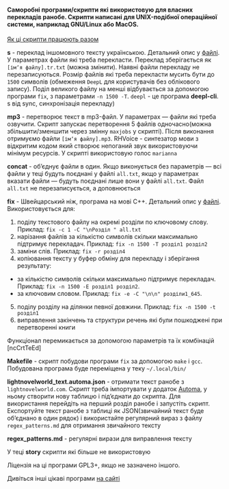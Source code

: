 #### Саморобні програми/скрипти які використовую для власних перекладів ранобе. Скрипти написані для UNIX-подібної операційної системи, наприклад GNU/Linux або MacOS.

[Як ці скрипти працюють разом](https://github.com/Medoo48/scripts/blob/main/how_it_works.md)

__s__ - переклад іншомовного тексту українською. Детальний опис у [файлі](https://github.com/Medoo48/scripts/blob/main/s_usage.md). У параметрах файли які треба перекласти. Переклад зберігається як `[імʼя файлу].tr.txt` (можна змінити). Наявні файли перекладу не перезаписуються. Розмір файлів які треба перекласти мусить бути до `1500` символів (обмеження `DeepL` для користувачів без облікового запису). Поділ великого файлу на менші відбувається за допомогою програми `fix`, з параметрами `-n 1500 -T`. `deepl` - це програма __deepl-cli__. s від sync, синхронізація перекладу)

__mp3__ - перетворює текст в mp3-файл. У параметрах — файли які треба озвучити. Скрипт запускає перетворення 5 файлів одночасно(можна збільшити/зменшити через змінну `maxjobs` у скрипті). Після виконання отримуємо файли `[імʼя файлу].mp3`. RHVoice - синтезатор мови з відкритим кодом який створює непоганий звук використовуючи мінімум ресурсів. У скрипті використовую голос `marianna`

__concat__ - обʼєднує файли в один. Якщо виконується без параметрів — всі файли у теці будуть поєднані у файлі `all.txt`, якщо у параметрах вказати файли — будуть поєднані лише вони у файлі `all.txt`. Файл `all.txt` не перезаписується, а доповнюється

__fix__ - Швейцарський ніж, програма на мові C++. Детальний опис у [файлі](https://github.com/Medoo48/scripts/blob/main/fix_usage.md). Використовується для:
1. поділу текстового файлу на окремі розділи по ключовому слову. Приклад: `fix -c 1 -C "\nРозділ " all.txt`
2. нарізання файлів за кількістю символів скільки максимально підтримує перекладач. Приклад: `fix -n 1500 -T розділ1 розділ2`
3. заміни слів. Приклад: `fix -r розділ4`
4. копіювання тексту у буфер обміну для перекладу і зберігання результату:
- за кількістю символів скільки максимально підтримує перекладач. Приклад: `fix -n 1500 -E розділ1 розділ2`.
- за ключовим словом. Приклад: `fix -e -C "\n\n" розділи1_645`.
5. поділу розділу на ділянки певної довжини. Приклад: `fix -n 1500 -t розділ1`
6. виправлення закінчень та структури речень які були пошкоджені при перетворенні книги

Функціонал перемикається за допомогою параметрів та їх комбінацій [ncCrtTeEd]

__Makefile__ - скрипт побудови програми `fix` за допомогою `make` і `gcc`. Побудована програма буде переміщена у теку `~/.local/bin/`

__lightnovelworld_text.automa.json__ - отримати текст ранобе з `lightnovelworld.com`. Скрипт треба імпортувати у додаток [Automa](https://www.automa.site/), у ньому створити нову таблицю і підʼєднати до скрипта. Для використання перейдіть на перший розділ ранобе і запустіть скрипт. Експортуйте текст ранобе з таблиці як JSON(звичайний текст буде обʼєднано в один рядок) і використайте регулярний вираз з файлу `regex_patterns.md` для отримання звичайного тексту

__regex_patterns.md__ - регулярні вирази для виправлення тексту

У теці __story__ скрипти які більше не використовую

Ліцензія на ці програми GPL3+, якщо не зазначено іншого.

Дивіться інші цікаві програми [на сайті](https://cakestwix.github.io/WebUkrainianStuff/)
